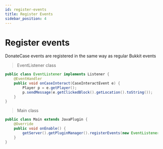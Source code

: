 ```yaml
---
id: register-events
title: Register Events
sidebar_position: 4
---
```


# Register events
DonateCase events are registered in the same way as regular Bukkit events
> EventListener class
```java
public class EventListener implements Listener {
    @EventHandler
    public void onCaseInteract(CaseInteractEvent e) {
        Player p = e.getPlayer();
        p.sendMessage(e.getClickedBlock().getLocation().toString());
    }
}
```
> Main class
```java
public class Main extends JavaPlugin {
    @Override
    public void onEnable() {
        getServer().getPluginManager().registerEvents(new EventListener(), this);
    }
}
```